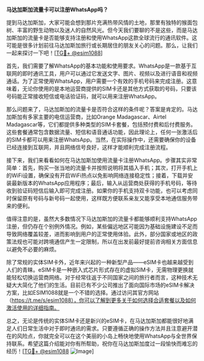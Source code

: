 **马达加斯加流量卡可以注册WhatsApp吗？**

提到马达加斯加，大家可能会想到那片充满热带风情的土地，那里有独特的猴面包树、丰富的野生动物以及迷人的自然风光。但今天我们要聊的不是这些，而是马达加斯加的流量卡是否能够支持注册和使用WhatsApp这款全球流行的通讯软件。这可能是很多计划前往马达加斯加旅行或长期居住的朋友关心的问题。那么，让我们一起来探讨一下吧！[[TG💪+ @esim1088](https://t.me/s/esim1088)]

首先，我们需要了解WhatsApp的基本功能和使用要求。WhatsApp是一款基于互联网的即时通讯工具，用户可以通过它发送文字、图片、视频以及进行语音和视频通话。为了正常使用WhatsApp，用户需要一个有效的手机号码来完成注册。这意味着，无论你使用的是本地运营商提供的SIM卡还是其他方式获取的号码，只要该号码能正常接收短信或电话验证码，就可以用来注册WhatsApp。

那么问题来了，马达加斯加的流量卡是否符合这样的条件呢？答案是肯定的。马达加斯加有多家主要的电信运营商，比如Orange Madagascar、Airtel Madagascar等，它们都提供多种类型的SIM卡套餐，包括预付费和后付费服务。这些套餐通常包含数据流量、短信和语音通话功能，因此理论上，任何一张激活后的SIM卡都可以用来注册WhatsApp。当然，在实际操作中，还需要确保你的设备已经连接到互联网，并且网络信号良好，这样才能顺利完成注册流程。

接下来，我们来看看如何在马达加斯加使用流量卡注册WhatsApp。步骤其实非常简单：首先，购买一张当地的流量卡并按照说明将其插入手机；其次，打开手机上的WiFi设置，确保没有开启WiFi热点以免影响网络连接稳定性；接着，下载并安装最新版本的WhatsApp应用程序；最后，输入从运营商处获得的手机号码，等待收到验证码短信后输入即可完成注册。如果你的手机支持双卡功能，也可以考虑同时保留原有号码与新号码一起使用，这样既方便联系亲友又能享受本地通信服务带来的便利。

值得注意的是，虽然大多数情况下马达加斯加的流量卡都能够顺利支持WhatsApp注册，但仍存在个别例外情况。例如，某些偏远地区可能因为基础设施建设不足而导致网络覆盖较差，进而影响到用户的正常使用体验。此外，部分国家或地区的政策法规也可能对跨境通信产生一定限制，所以在出发前最好提前咨询相关方面信息以避免不必要的麻烦。

除了常规的实体SIM卡外，近年来兴起的一种新型产品——eSIM卡也越来越受到人们的青睐。eSIM卡是一种嵌入式芯片形式存在的虚拟SIM卡，无需物理更换就能轻松切换运营商网络。对于经常往返于不同国家之间的旅行者而言，这种技术无疑大大简化了他们的生活。目前已有不少公司推出了面向国际市场的eSIM卡解决方案，比如ESIM1088就是一个不错的选择。通过访问其官方网站（https://t.me/s/esim1088），你可以了解到更多关于如何选择合适套餐以及如何激活使用的详细指南。

总之，无论是传统的实体SIM卡还是新兴的eSIM卡，在马达加斯加都能很好地满足人们日常生活中对于即时通讯的需求。只要遵循正确的操作方法并且注意避开潜在的风险点，你就完全可以在这个美丽的小岛上畅快地使用WhatsApp与全世界保持联系。希望这篇介绍能对你有所帮助，祝你在马达加斯加度过一段愉快而难忘的经历！[[TG💪+ @esim1088](https://t.me/s/esim1088) ![Image](https://i.postimg.cc/4NQfJmqS/Snipaste-2025-05-13-00-14-12.png)]